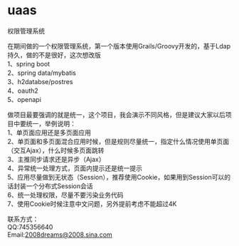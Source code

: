 # uaas
权限管理系统

在期间做的一个权限管理系统，第一个版本使用Grails/Groovy开发的，基于Ldap持久，做的不是很好，这次想改版<br>
1、spring boot<br>
2、spring data/mybatis<br>
3、h2databse/postres<br>
4、oauth2<br>
5、openapi<br>

做项目最要强调的就是统一，这个项目，我会演示不同风格，但是建议大家以后项目中要统一，举例说明：<br>
1、单页面应用还是多页面应用<br>
2、单页面和多页面混合应用时候，但是规则尽量统一，指定什么情况使用单页面（交互Ajax），什么时候多页面跳转<br>
3、主推同步请求还是异步（Ajax）<br>
4、异常统一处理方式，页面内提示还是统一提示<br>
5、应用尽量做到无状态（Session），推荐使用Cookie，如果用到Session可以的话封装一个分布式Session会话<br>
6、统一处理权限，尽量不要污染业务代码<br>
7、使用Cookie时候注意中文问题，另外提前考虑不能超过4K<br>

联系方式：<br>
QQ:745356640<br>
Email:2008dreams@2008.sina.com<br>
